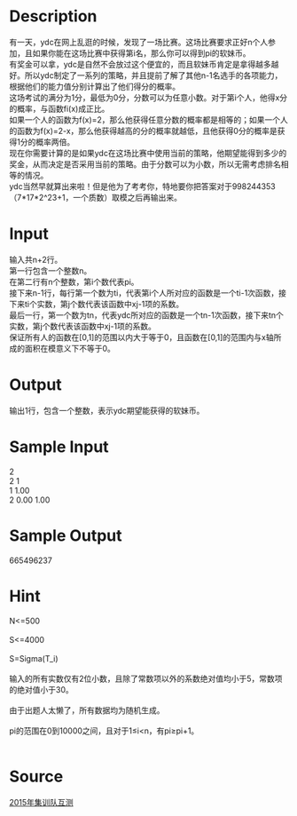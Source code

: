 
# Description

<div class="content"><div>
<div>有一天，ydc在网上乱逛的时候，发现了一场比赛。这场比赛要求正好n个人参加，且如果你能在这场比赛中获得第i名，那么你可以得到pi的软妹币。</div>
<div>有奖金可以拿，ydc是自然不会放过这个便宜的，而且软妹币肯定是拿得越多越好。所以ydc制定了一系列的策略，并且提前了解了其他n-1名选手的各项能力，根据他们的能力值分别计算出了他们得分的概率。</div>
<div>这场考试的满分为1分，最低为0分，分数可以为任意小数。对于第i个人，他得x分的概率，与函数fi(x)成正比。</div>
<div>如果一个人的函数为f(x)=2，那么他获得任意分数的概率都是相等的；如果一个人的函数为f(x)=2-x，那么他获得越高的分的概率就越低，且他获得0分的概率是获得1分的概率两倍。</div>
<div>现在你需要计算的是如果ydc在这场比赛中使用当前的策略，他期望能得到多少的奖金，从而决定是否采用当前的策略。由于分数可以为小数，所以无需考虑排名相等的情况。</div>
<div>ydc当然早就算出来啦！但是他为了考考你，特地要你把答案对于998244353（7*17*2^23+1，一个质数）取模之后再输出来。</div>
</div>
<p></p></div>

# Input

<div class="content"><div>输入共n+2行。</div>
<div>第一行包含一个整数n。</div>
<div>在第二行有n个整数，第i个数代表pi。</div>
<div>接下来n-1行，每行第一个数为ti，代表第i个人所对应的函数是一个ti-1次函数，接下来ti个实数，第j个数代表该函数中xj-1项的系数。</div>
<div>最后一行，第一个数为tn，代表ydc所对应的函数是一个tn-1次函数，接下来tn个实数，第j个数代表该函数中xj-1项的系数。</div>
<div>保证所有人的函数在[0,1]的范围以内大于等于0，且函数在[0,1]的范围内与x轴所成的面积在模意义下不等于0。</div>
<p></p></div>

# Output

<div class="content"><div>输出1行，包含一个整数，表示ydc期望能获得的软妹币。</div>
<p></p></div>

# Sample Input

<div class="content"><span class="sampledata">2<br/>
2 1<br/>
1 1.00<br/>
2 0.00 1.00</span></div>

# Sample Output

<div class="content"><span class="sampledata">665496237</span></div>

# Hint

<div class="content"><p></p><div>N&lt;=500</div><br/>
<div>S&lt;=4000</div><br/>
<div>S=Sigma(T_i)</div><br/>
<div>输入的所有实数仅有2位小数，且除了常数项以外的系数绝对值均小于5，常数项的绝对值小于30。</div><br/>
<div>由于出题人太懒了，所有数据均为随机生成。</div><br/>
<div>pi的范围在0到10000之间，且对于1≤i&lt;n，有pi≥pi+1。</div><br/>
<p></p><p></p></div>

# Source

<div class="content"><p><a href="problemset.php?search=2015年集训队互测">2015年集训队互测</a></p></div>

